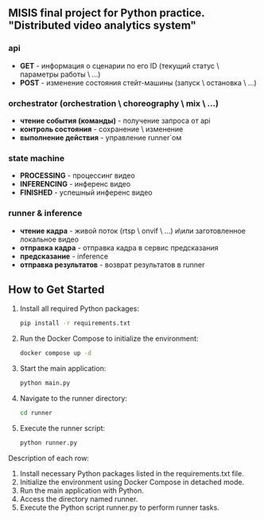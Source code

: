 ## MISIS final project for Python practice. "Distributed video analytics system"

### api
- **GET** - информация о сценарии по его ID (текущий статус \ параметры работы \ ...)
- **POST** - изменение состояния стейт-машины (запуск \ остановка \ ...)

### orchestrator (orchestration \ choreography \ mix \ ...)
- **чтение события (команды)** - получение запроса от api
- **контроль состояния** - сохранение \ изменение
- **выполнение действия** - управление runner`ом

### state machine
- **PROCESSING** - процессинг видео
- **INFERENCING** - инференс видео
- **FINISHED** - успешный инференс видео

### runner & inference
- **чтение кадра** - живой поток (rtsp \ onvif \ ...) и\или заготовленное локальное видео
- **отправка кадра** - отправка кадра в сервис предсказания
- **предсказание** - inference
- **отправка результатов** - возврат результатов в runner

## How to Get Started

1. Install all required Python packages:
   ```bash
   pip install -r requirements.txt
   ```
2. Run the Docker Compose to initialize the environment:
   ```bash
   docker compose up -d
   ```
3. Start the main application:
   ```bash
   python main.py
   ```
4. Navigate to the runner directory:
   ```bash
   cd runner
   ```
5. Execute the runner script:
   ```bash
   python runner.py
   ```

Description of each row:
1. Install necessary Python packages listed in the requirements.txt file.
2. Initialize the environment using Docker Compose in detached mode.
3. Run the main application with Python.
4. Access the directory named runner.
5. Execute the Python script runner.py to perform runner tasks.